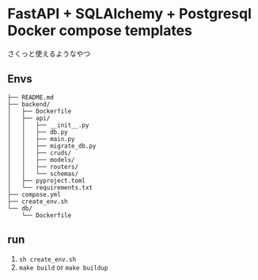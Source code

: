 # FastAPI + SQLAlchemy + Postgresql Docker compose templates

さくっと使えるようなやつ


## Envs

```
├── README.md
├── backend/
│   ├── Dockerfile
│   ├── api/
│   │   ├── __init__.py
│   │   ├── db.py
│   │   ├── main.py
│   │   ├── migrate_db.py
│   │   ├── cruds/
│   │   ├── models/
│   │   ├── routers/
│   │   └── schemas/
│   ├── pyproject.toml
│   └── requirements.txt
├── compose.yml
├── create_env.sh
└── db/
    └── Dockerfile
```

## run

1. `sh create_env.sh`
2. `make build` or `make buildup`
